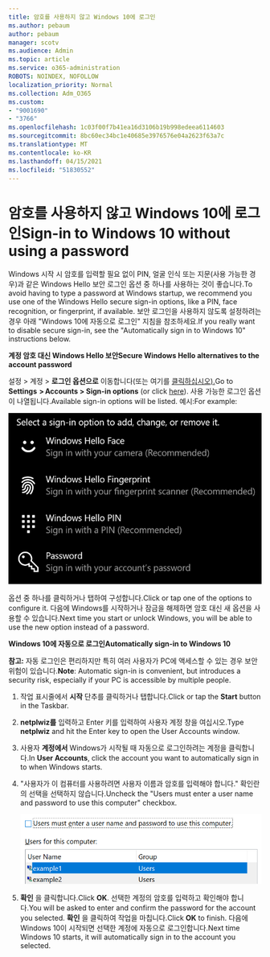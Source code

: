 ```yaml
---
title: 암호를 사용하지 않고 Windows 10에 로그인
ms.author: pebaum
author: pebaum
manager: scotv
ms.audience: Admin
ms.topic: article
ms.service: o365-administration
ROBOTS: NOINDEX, NOFOLLOW
localization_priority: Normal
ms.collection: Adm_O365
ms.custom:
- "9001690"
- "3766"
ms.openlocfilehash: 1c03f00f7b41ea16d3106b19b998edeea6114603
ms.sourcegitcommit: 8bc60ec34bc1e40685e3976576e04a2623f63a7c
ms.translationtype: MT
ms.contentlocale: ko-KR
ms.lasthandoff: 04/15/2021
ms.locfileid: "51830552"
---
```

# <a name="sign-in-to-windows-10-without-using-a-password"></a><span data-ttu-id="b0fba-102">암호를 사용하지 않고 Windows 10에 로그인</span><span class="sxs-lookup"><span data-stu-id="b0fba-102">Sign-in to Windows 10 without using a password</span></span>

<span data-ttu-id="b0fba-103">Windows 시작 시 암호를 입력할 필요 없이 PIN, 얼굴 인식 또는 지문(사용 가능한 경우)과 같은 Windows Hello 보안 로그인 옵션 중 하나를 사용하는 것이 좋습니다.</span><span class="sxs-lookup"><span data-stu-id="b0fba-103">To avoid having to type a password at Windows startup, we recommend you use one of the Windows Hello secure sign-in options, like a PIN, face recognition, or fingerprint, if available.</span></span> <span data-ttu-id="b0fba-104">보안 로그인을 사용하지 않도록 설정하려는 경우 아래 "Windows 10에 자동으로 로그인" 지침을 참조하세요.</span><span class="sxs-lookup"><span data-stu-id="b0fba-104">If you really want to disable secure sign-in, see the "Automatically sign in to Windows 10" instructions below.</span></span>

<span data-ttu-id="b0fba-105">**계정 암호 대신 Windows Hello 보안**</span><span class="sxs-lookup"><span data-stu-id="b0fba-105">**Secure Windows Hello alternatives to the account password**</span></span>

<span data-ttu-id="b0fba-106">설정 > 계정 > **로그인 옵션으로** 이동합니다(또는 여기를 [클릭하십시오).](ms-settings:signinoptions?activationSource=GetHelp)</span><span class="sxs-lookup"><span data-stu-id="b0fba-106">Go to **Settings  > Accounts > Sign-in options** (or click [here](ms-settings:signinoptions?activationSource=GetHelp)).</span></span> <span data-ttu-id="b0fba-107">사용 가능한 로그인 옵션이 나열됩니다.</span><span class="sxs-lookup"><span data-stu-id="b0fba-107">Available sign-in options will be listed.</span></span> <span data-ttu-id="b0fba-108">예시:</span><span class="sxs-lookup"><span data-stu-id="b0fba-108">For example:</span></span>

![로그인 옵션.](media/sign-in-options.png)

<span data-ttu-id="b0fba-110">옵션 중 하나를 클릭하거나 탭하여 구성합니다.</span><span class="sxs-lookup"><span data-stu-id="b0fba-110">Click or tap one of the options to configure it.</span></span> <span data-ttu-id="b0fba-111">다음에 Windows를 시작하거나 잠금을 해제하면 암호 대신 새 옵션을 사용할 수 있습니다.</span><span class="sxs-lookup"><span data-stu-id="b0fba-111">Next time you start or unlock Windows, you will be able to use the new option instead of a password.</span></span> 

<span data-ttu-id="b0fba-112">**Windows 10에 자동으로 로그인**</span><span class="sxs-lookup"><span data-stu-id="b0fba-112">**Automatically sign-in to Windows 10**</span></span>

<span data-ttu-id="b0fba-113">**참고:** 자동 로그인은 편리하지만 특히 여러 사용자가 PC에 액세스할 수 있는 경우 보안 위험이 있습니다.</span><span class="sxs-lookup"><span data-stu-id="b0fba-113">**Note**: Automatic sign-in is convenient, but introduces a security risk, especially if your PC is accessible by multiple people.</span></span> 

1. <span data-ttu-id="b0fba-114">작업 표시줄에서 **시작** 단추를 클릭하거나 탭합니다.</span><span class="sxs-lookup"><span data-stu-id="b0fba-114">Click or tap the **Start** button in the Taskbar.</span></span>

2. <span data-ttu-id="b0fba-115">**netplwiz를** 입력하고 Enter 키를 입력하여 사용자 계정 창을 여십시오.</span><span class="sxs-lookup"><span data-stu-id="b0fba-115">Type **netplwiz** and hit the Enter key to open the User Accounts window.</span></span>

3. <span data-ttu-id="b0fba-116">사용자 **계정에서** Windows가 시작될 때 자동으로 로그인하려는 계정을 클릭합니다.</span><span class="sxs-lookup"><span data-stu-id="b0fba-116">In **User Accounts**, click the account you want to automatically sign in to when Windows starts.</span></span>

4. <span data-ttu-id="b0fba-117">"사용자가 이 컴퓨터를 사용하려면 사용자 이름과 암호를 입력해야 합니다." 확인란의 선택을 선택하지 않습니다.</span><span class="sxs-lookup"><span data-stu-id="b0fba-117">Uncheck the "Users must enter a user name and password to use this computer" checkbox.</span></span>

    ![사용자는 사용자 이름 및 암호 옵션을 입력해야 합니다.](media/users-must-enter-username.png)

5. <span data-ttu-id="b0fba-119">**확인** 을 클릭합니다.</span><span class="sxs-lookup"><span data-stu-id="b0fba-119">Click **OK**.</span></span> <span data-ttu-id="b0fba-120">선택한 계정의 암호를 입력하고 확인해야 합니다.</span><span class="sxs-lookup"><span data-stu-id="b0fba-120">You will be asked to enter and confirm the password for the account you selected.</span></span> <span data-ttu-id="b0fba-121">**확인** 을 클릭하여 작업을 마칩니다.</span><span class="sxs-lookup"><span data-stu-id="b0fba-121">Click **OK** to finish.</span></span> <span data-ttu-id="b0fba-122">다음에 Windows 10이 시작되면 선택한 계정에 자동으로 로그인합니다.</span><span class="sxs-lookup"><span data-stu-id="b0fba-122">Next time Windows 10 starts, it will automatically sign in to the account you selected.</span></span>
